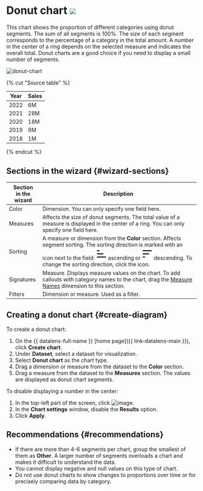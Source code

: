 # Donut chart ![](../../_assets/datalens/ring.svg)

This chart shows the proportion of different categories using donut segments. The sum of all segments is 100%. The size of each segment corresponds to the percentage of a category in the total amount. A number in the center of a ring depends on the selected measure and indicates the overall total. Donut charts are a good choice if you need to display a small number of segments.

![donut-chart](../../_assets/datalens/visualization-ref/ring-chart/ring-chart.png)

{% cut "Source table" %}

| Year | Sales |
-----|---------| 
| 2022 | 6M |
| 2021 | 28M |
| 2020 | 18M |
| 2019 | 9M |
| 2018 | 1M |

{% endcut %}

## Sections in the wizard {#wizard-sections}

| Section<br/> in the wizard | Description |
----- | ----
| Color | Dimension. You can only specify one field here. |
| Measures | Affects the size of donut segments. The total value of a measure is displayed in the center of a ring. You can only specify one field here. |
| Sorting | A measure or dimension from the **Color** section. Affects segment sorting. The sorting direction is marked with an icon next to the field: ![image](../../_assets/datalens/sort_asc.svg) ascending or ![image](../../_assets/datalens/sort_desc.svg) descending. To change the sorting direction, click the icon. |
| Signatures | Measure. Displays measure values on the chart. To add callouts with category names to the chart, drag the [Measure Names](../concepts/chart/measure-values.md) dimension to this section. |
| Filters | Dimension or measure. Used as a filter. |

## Creating a donut chart {#create-diagram}

To create a donut chart:

1. On the {{ datalens-full-name }} [home page]({{ link-datalens-main }}), click **Create chart**.
1. Under **Dataset**, select a dataset for visualization.
1. Select **Donut chart** as the chart type.
1. Drag a dimension or measure from the dataset to the **Color** section.
1. Drag a measure from the dataset to the **Measures** section. The values are displayed as donut chart segments.

To disable displaying a number in the center:

1. In the top-left part of the screen, click ![image](../../_assets/datalens/gear.svg).
1. In the **Chart settings** window, disable the **Results** option.
1. Click **Apply**.

## Recommendations {#recommendations}

* If there are more than 4-6 segments per chart, group the smallest of them as **Other**. A larger number of segments overloads a chart and makes it difficult to understand the data.
* You cannot display negative and null values on this type of chart.
* Do not use donut charts to show changes to proportions over time or for precisely comparing data by category.